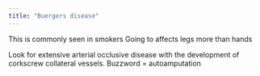 ```yaml
---
title: "Buergers disease"
---
```

This is commonly seen in smokers
Going to affects legs more than hands

Look for extensive arterial occlusive disease with the development of corkscrew collateral vessels. 
Buzzword = autoamputation

